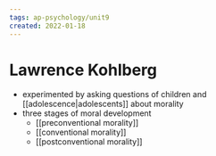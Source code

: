 ```yaml
---
tags: ap-psychology/unit9 
created: 2022-01-18
---
```


# Lawrence Kohlberg

- experimented by asking questions of children and [[adolescence|adolescents]] about morality
- three stages of moral development
	- [[preconventional morality]]
	- [[conventional morality]]
	- [[postconventional morality]] 
